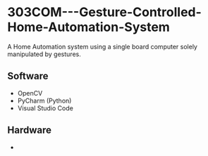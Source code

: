# 303COM---Gesture-Controlled-Home-Automation-System
A Home Automation system using a single board computer solely manipulated by gestures.

## Software
- OpenCV
- PyCharm (Python)
- Visual Studio Code

## Hardware
-
